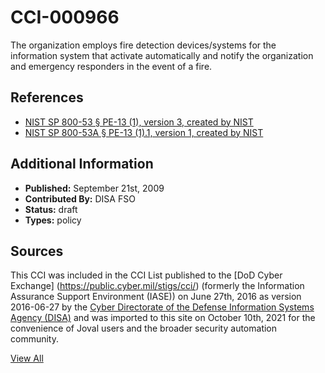 # CCI-000966

The organization employs fire detection devices/systems for the information system that activate automatically and notify the organization and emergency responders in the event of a fire.

## References ##

* [NIST SP 800-53 § PE-13 (1), version 3, created by NIST](http://csrc.nist.gov/publications/PubsSPs.html)
* [NIST SP 800-53A § PE-13 (1).1, version 1, created by NIST](http://csrc.nist.gov/publications/PubsSPs.html)


## Additional Information ##

* **Published:** September 21st, 2009
* **Contributed By:** DISA FSO
* **Status:** draft
* **Types:** policy

## Sources ##

This CCI was included in the CCI List published to the [DoD Cyber Exchange]
(https://public.cyber.mil/stigs/cci/) (formerly the Information Assurance Support Environment
(IASE)) on June 27th, 2016 as version 2016-06-27 by the [Cyber Directorate of the Defense 
Information Systems Agency (DISA)](https://public.cyber.mil/about-cyber/) and was imported to 
this site on October 10th, 2021 for the convenience of Joval users and the broader security automation community.

[View All](../README.md)
